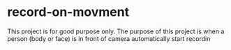 # record-on-movment
This project is for good purpose only. The purpose of this project is when a person (body or face) is in front of camera automatically start recordin
